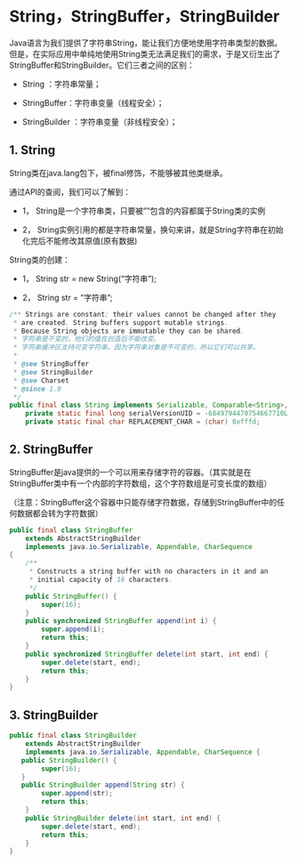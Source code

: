 # String，StringBuffer，StringBuilder

Java语言为我们提供了字符串String，能让我们方便地使用字符串类型的数据。但是，在实际应用中单纯地使用String类无法满足我们的需求，于是又衍生出了StringBuffer和StringBuilder。它们三者之间的区别：

* String ：字符串常量；
* StringBuffer：字符串变量（线程安全）；

* StringBuilder ：字符串变量（非线程安全）；

## 1. String

String类在java.lang包下，被final修饰，不能够被其他类继承。

通过API的查阅，我们可以了解到：

* 1，  String是一个字符串类，只要被””包含的内容都属于String类的实例

* 2，  String实例引用的都是字符串常量，换句来讲，就是String字符串在初始化完后不能修改其原值\(原有数据\)

String类的创建：

* 1，  String  str = new String\(“字符串”\);

* 2，  String  str = ”字符串”;

```java
/** Strings are constant; their values cannot be changed after they
 * are created. String buffers support mutable strings.
 * Because String objects are immutable they can be shared. 
 * 字符串是不变的，他们的值在创造后不能改变。
 * 字符串缓冲区支持可变字符串，因为字符串对象是不可变的，所以它们可以共享。
 * 
 * @see StringBuffer
 * @see StringBuilder
 * @see Charset
 * @since 1.0
 */
public final class String implements Serializable, Comparable<String>, CharSequence {
    private static final long serialVersionUID = -6849794470754667710L;
    private static final char REPLACEMENT_CHAR = (char) 0xfffd;
```

## 2. StringBuffer

StringBuffer是java提供的一个可以用来存储字符的容器。（其实就是在StringBuffer类中有一个内部的字符数组，这个字符数组是可变长度的数组）

（注意：StringBuffer这个容器中只能存储字符数据，存储到StringBuffer中的任何数据都会转为字符数据）



```java
public final class StringBuffer
    extends AbstractStringBuilder
    implements java.io.Serializable, Appendable, CharSequence
{
    /**
     * Constructs a string buffer with no characters in it and an
     * initial capacity of 16 characters.
     */
    public StringBuffer() {
        super(16);
    }
    public synchronized StringBuffer append(int i) {
        super.append(i);
        return this;
    }
    public synchronized StringBuffer delete(int start, int end) {
        super.delete(start, end);
        return this;
    }
}
```

## 3. StringBuilder

```java
public final class StringBuilder 
    extends AbstractStringBuilder 
    implements java.io.Serializable, Appendable, CharSequence {
   public StringBuilder() {
        super(16);
   }
   public StringBuilder append(String str) {
        super.append(str);
        return this;
    }
    public StringBuilder delete(int start, int end) {
        super.delete(start, end);
        return this;
    }
}
```



